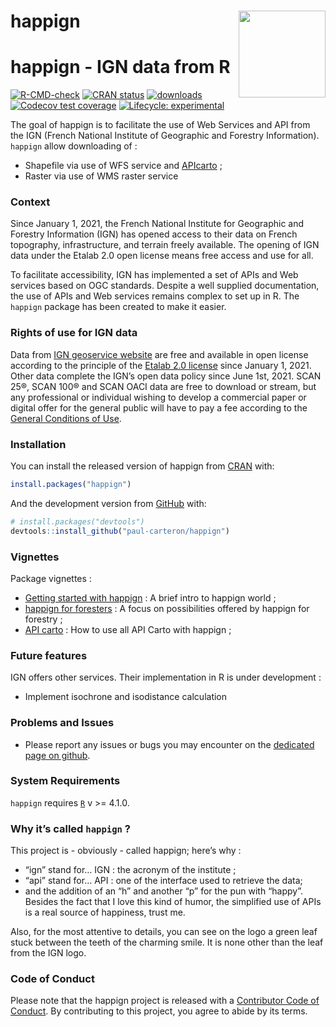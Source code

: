 
<!-- README.md is generated from README.Rmd. Please edit that file -->

# happign <a href="https://paul-carteron.github.io/happign/"><img src="man/figures/logo.png" align="right" height="139" /></a>

# happign - IGN data from R

<!-- badges: start -->

[![R-CMD-check](https://github.com/paul-carteron/happign/actions/workflows/R-CMD-check.yaml/badge.svg)](https://github.com/paul-carteron/happign/actions/workflows/R-CMD-check.yaml)
[![CRAN
status](https://www.r-pkg.org/badges/version/happign)](https://CRAN.R-project.org/package=happign)
[![downloads](https://cranlogs.r-pkg.org/badges/last-month/happign?color=green)](https://cran.r-project.org/package=happign)
[![Codecov test
coverage](https://codecov.io/gh/paul-carteron/happign/branch/main/graph/badge.svg)](https://app.codecov.io/gh/paul-carteron/happign?branch=main)
[![Lifecycle:
experimental](https://img.shields.io/badge/lifecycle-experimental-orange.svg)](https://lifecycle.r-lib.org/articles/stages.html#experimental)
<!-- badges: end -->

The goal of happign is to facilitate the use of Web Services and API
from the IGN (French National Institute of Geographic and Forestry
Information). `happign` allow downloading of :

- Shapefile via use of WFS service and
  [APIcarto](https://apicarto.ign.fr/api/doc/) ;
- Raster via use of WMS raster service

### Context

Since January 1, 2021, the French National Institute for Geographic and
Forestry Information (IGN) has opened access to their data on French
topography, infrastructure, and terrain freely available. The opening of
IGN data under the Etalab 2.0 open license means free access and use for
all.

To facilitate accessibility, IGN has implemented a set of APIs and Web
services based on OGC standards. Despite a well supplied documentation,
the use of APIs and Web services remains complex to set up in R. The
`happign` package has been created to make it easier.

### Rights of use for IGN data

Data from [IGN geoservice
website](https://geoservices.ign.fr/presentation) are free and available
in open license according to the principle of the [Etalab 2.0
license](https://www.etalab.gouv.fr/licence-ouverte-open-licence/) since
January 1, 2021. Other data complete the IGN’s open data policy since
June 1st, 2021. SCAN 25®, SCAN 100® and SCAN OACI data are free to
download or stream, but any professional or individual wishing to
develop a commercial paper or digital offer for the general public will
have to pay a fee according to the [General Conditions of
Use](https://geoservices.ign.fr/cgu-licences).

### Installation

You can install the released version of happign from
[CRAN](https://CRAN.R-project.org) with:

``` r
install.packages("happign")
```

And the development version from [GitHub](https://github.com/) with:

``` r
# install.packages("devtools")
devtools::install_github("paul-carteron/happign")
```

### Vignettes

Package vignettes :

- [Getting started with
  happign](https://paul-carteron.github.io/happign/articles/Getting_started.html)
  : A brief intro to happign world ;
- [happign for
  foresters](https://paul-carteron.github.io/happign/articles/web_only/happign_for_foresters.html)
  : A focus on possibilities offered by happign for forestry ;
- [API
  carto](https://paul-carteron.github.io/happign/articles/web_only/api_carto.html)
  : How to use all API Carto with happign ;

### Future features

IGN offers other services. Their implementation in R is under
development :

- Implement isochrone and isodistance calculation

### Problems and Issues

- Please report any issues or bugs you may encounter on the [dedicated
  page on github](https://github.com/paul-carteron/happign/issues).

### System Requirements

`happign` requires [`R`](https://cran.r-project.org) v \>= 4.1.0.

### Why it’s called `happign` ?

This project is - obviously - called happign; here’s why :

- “ign” stand for… IGN : the acronym of the institute ;
- “api” stand for… API : one of the interface used to retrieve the data;
- and the addition of an “h” and another “p” for the pun with “happy”.
  Besides the fact that I love this kind of humor, the simplified use of
  APIs is a real source of happiness, trust me.

Also, for the most attentive to details, you can see on the logo a green
leaf stuck between the teeth of the charming smile. It is none other
than the leaf from the IGN logo.

### Code of Conduct

Please note that the happign project is released with a [Contributor
Code of
Conduct](https://paul-carteron.github.io/happign/CODE_OF_CONDUCT.html).
By contributing to this project, you agree to abide by its terms.
